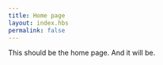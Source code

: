 ```yaml
---
title: Home page
layout: index.hbs
permalink: false
---
```


This should be the home page. And it will be.
